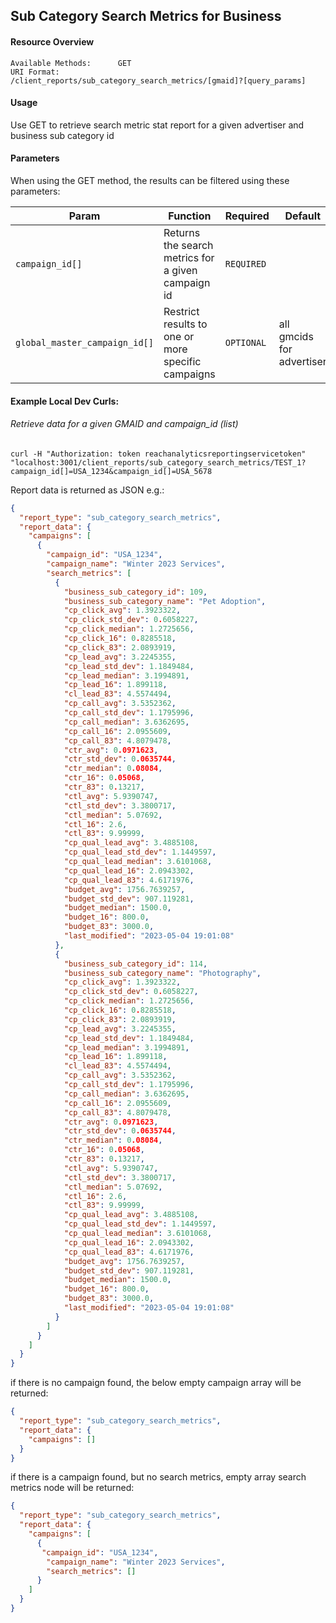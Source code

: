 ## Sub Category Search Metrics for Business

#### Resource Overview

```
Available Methods:      GET
URI Format:             /client_reports/sub_category_search_metrics/[gmaid]?[query_params]
```

#### Usage

Use GET to retrieve search metric stat report for a given advertiser and business sub category id

#### Parameters

When using the GET method, the results can be filtered using these parameters:

| Param                         | Function                                           | Required   | Default                   |
| ----------------------------- | -------------------------------------------------- | ---------- | ------------------------- |
| `campaign_id[]`               | Returns the search metrics for a given campaign id | `REQUIRED` |                           |
| `global_master_campaign_id[]` | Restrict results to one or more specific campaigns | `OPTIONAL` | all gmcids for advertiser |

#### Example Local Dev Curls:

###### Retrieve data for a given GMAID and campaign_id (list)

```
curl -H "Authorization: token reachanalyticsreportingservicetoken"  "localhost:3001/client_reports/sub_category_search_metrics/TEST_1?campaign_id[]=USA_1234&campaign_id[]=USA_5678
```

Report data is returned as JSON e.g.:

```json
{
  "report_type": "sub_category_search_metrics",
  "report_data": {
    "campaigns": [
      {
        "campaign_id": "USA_1234",
        "campaign_name": "Winter 2023 Services",
        "search_metrics": [
          {
            "business_sub_category_id": 109,
            "business_sub_category_name": "Pet Adoption",
            "cp_click_avg": 1.3923322,
            "cp_click_std_dev": 0.6058227,
            "cp_click_median": 1.2725656,
            "cp_click_16": 0.8285518,
            "cp_click_83": 2.0893919,
            "cp_lead_avg": 3.2245355,
            "cp_lead_std_dev": 1.1849484,
            "cp_lead_median": 3.1994891,
            "cp_lead_16": 1.899118,
            "cl_lead_83": 4.5574494,
            "cp_call_avg": 3.5352362,
            "cp_call_std_dev": 1.1795996,
            "cp_call_median": 3.6362695,
            "cp_call_16": 2.0955609,
            "cp_call_83": 4.8079478,
            "ctr_avg": 0.0971623,
            "ctr_std_dev": 0.0635744,
            "ctr_median": 0.08084,
            "ctr_16": 0.05068,
            "ctr_83": 0.13217,
            "ctl_avg": 5.9390747,
            "ctl_std_dev": 3.3800717,
            "ctl_median": 5.07692,
            "ctl_16": 2.6,
            "ctl_83": 9.99999,
            "cp_qual_lead_avg": 3.4885108,
            "cp_qual_lead_std_dev": 1.1449597,
            "cp_qual_lead_median": 3.6101068,
            "cp_qual_lead_16": 2.0943302,
            "cp_qual_lead_83": 4.6171976,
            "budget_avg": 1756.7639257,
            "budget_std_dev": 907.119281,
            "budget_median": 1500.0,
            "budget_16": 800.0,
            "budget_83": 3000.0,
            "last_modified": "2023-05-04 19:01:08"
          },
          {
            "business_sub_category_id": 114,
            "business_sub_category_name": "Photography",
            "cp_click_avg": 1.3923322,
            "cp_click_std_dev": 0.6058227,
            "cp_click_median": 1.2725656,
            "cp_click_16": 0.8285518,
            "cp_click_83": 2.0893919,
            "cp_lead_avg": 3.2245355,
            "cp_lead_std_dev": 1.1849484,
            "cp_lead_median": 3.1994891,
            "cp_lead_16": 1.899118,
            "cl_lead_83": 4.5574494,
            "cp_call_avg": 3.5352362,
            "cp_call_std_dev": 1.1795996,
            "cp_call_median": 3.6362695,
            "cp_call_16": 2.0955609,
            "cp_call_83": 4.8079478,
            "ctr_avg": 0.0971623,
            "ctr_std_dev": 0.0635744,
            "ctr_median": 0.08084,
            "ctr_16": 0.05068,
            "ctr_83": 0.13217,
            "ctl_avg": 5.9390747,
            "ctl_std_dev": 3.3800717,
            "ctl_median": 5.07692,
            "ctl_16": 2.6,
            "ctl_83": 9.99999,
            "cp_qual_lead_avg": 3.4885108,
            "cp_qual_lead_std_dev": 1.1449597,
            "cp_qual_lead_median": 3.6101068,
            "cp_qual_lead_16": 2.0943302,
            "cp_qual_lead_83": 4.6171976,
            "budget_avg": 1756.7639257,
            "budget_std_dev": 907.119281,
            "budget_median": 1500.0,
            "budget_16": 800.0,
            "budget_83": 3000.0,
            "last_modified": "2023-05-04 19:01:08"
          }
        ]
      }
    ]
  }
}
```

if there is no campaign found, the below empty campaign array will be returned:

```json
{
  "report_type": "sub_category_search_metrics",
  "report_data": {
    "campaigns": []
  }
}
```

if there is a campaign found, but no search metrics, empty array search metrics node will be returned:

```json
{
  "report_type": "sub_category_search_metrics",
  "report_data": {
    "campaigns": [
      {
       "campaign_id": "USA_1234",
        "campaign_name": "Winter 2023 Services",
        "search_metrics": []
      }
    ]
  }
}
```
